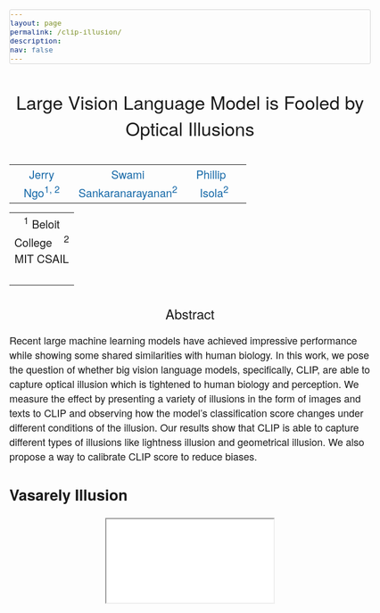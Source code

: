 ```yaml
---
layout: page
permalink: /clip-illusion/
description: 
nav: false
---
```


<script src="http://www.google.com/jsapi" type="text/javascript"></script>
<script type="text/javascript">google.load("jquery", "1.3.2");</script>

<head>
  <meta charset="utf-8">
  <meta http-equiv="x-ua-compatible" content="ie=edge">
  <meta name="viewport" content="width=device-width">
  <title>Project page for Large Vision Language Model is Fooled by Optical Illusions</title>
  <script src="https://polyfill.io/v3/polyfill.min.js?features=es6"></script>
  <script>
  MathJax = {
    loader: {load: ['a11y/semantic-enrich']},
    options: {
      sre: {
        speech: 'shallow'  // one of: 'deep', 'shallow', or 'none'
      },
      renderActions: {
        //
        // Force speech enrichment regardless of the menu settings
        //
        enrich: {'[+]': [
          function (doc) {doc.enrich(true)},
          function (math, doc) {math.enrich(doc, true)}
        ]}
      }
    },
    tex: {inlineMath: [['$', '$'], ['\\(', '\\)']]}
  };
  </script>
  <script id="MathJax-script" async src="https://cdn.jsdelivr.net/npm/mathjax@3/es5/tex-chtml.js"></script>
</head>

<style type="text/css">
	body {
		font-family: "HelveticaNeue-Light", "Helvetica Neue Light", "Helvetica Neue", Helvetica, Arial, "Lucida Grande", sans-serif;
		font-weight:300;
		font-size:18px;
		margin-left: auto;
		margin-right: auto;
		width: 1000px;
	}

	h1 {
		font-weight:300;
		font-size:24px;
	}

	code {
    font-size: 0.8rem;
    margin: 0 0.1rem;
    padding: 0.1rem 0.1rem;
    white-space: nowrap;
    back

	ground: #efefef;
    border: 1px solid #d3d3d3;
    color: #000000;
    border-radius: 3px;
}

pre > code {
    display: block;
    white-space: pre;
    line-height: 1.5;
    padding: 0;
    margin: 0;
    text-align: left;
}

	.disclaimerbox {
		background-color: #eee;
		border: 1px solid #eeeeee;
		border-radius: 10px ;
		-moz-border-radius: 10px ;
		-webkit-border-radius: 10px ;
		padding: 20px;
	}

	video.header-vid {
		height: 140px;
		border: 1px solid black;
		border-radius: 10px ;
		-moz-border-radius: 10px ;
		-webkit-border-radius: 10px ;
	}

	img.header-img {
		height: 140px;
		border: 1px solid black;
		border-radius: 10px ;
		-moz-border-radius: 10px ;
		-webkit-border-radius: 10px ;
	}

	img.rounded {
		border: 1px solid #eeeeee;
		border-radius: 10px ;
		-moz-border-radius: 10px ;
		-webkit-border-radius: 10px ;
	}

	a:link,a:visited
	{
		color: #1367a7;
		text-decoration: none;
	}
	a:hover {
		color: #208799;
	}

	td.dl-link {
		height: 160px;
		text-align: center;
		font-size: 22px;
	}

	.layered-paper-big { /* modified from: http://css-tricks.com/snippets/css/layered-paper/ */
		box-shadow:
		        0px 0px 1px 1px rgba(0,0,0,0.35), /* The top layer shadow */
		        5px 5px 0 0px #fff, /* The second layer */
		        5px 5px 1px 1px rgba(0,0,0,0.35), /* The second layer shadow */
		        10px 10px 0 0px #fff, /* The third layer */
		        10px 10px 1px 1px rgba(0,0,0,0.35), /* The third layer shadow */
		        15px 15px 0 0px #fff, /* The fourth layer */
		        15px 15px 1px 1px rgba(0,0,0,0.35), /* The fourth layer shadow */
		        20px 20px 0 0px #fff, /* The fifth layer */
		        20px 20px 1px 1px rgba(0,0,0,0.35), /* The fifth layer shadow */
		        25px 25px 0 0px #fff, /* The fifth layer */
		        25px 25px 1px 1px rgba(0,0,0,0.35); /* The fifth layer shadow */
		margin-left: 10px;
		margin-right: 45px;
	}


	.layered-paper { /* modified from: http://css-tricks.com/snippets/css/layered-paper/ */
		box-shadow:
		        0px 0px 1px 1px rgba(0,0,0,0.35), /* The top layer shadow */
		        5px 5px 0 0px #fff, /* The second layer */
		        5px 5px 1px 1px rgba(0,0,0,0.35), /* The second layer shadow */
		        10px 10px 0 0px #fff, /* The third layer */
		        10px 10px 1px 1px rgba(0,0,0,0.35); /* The third layer shadow */
		margin-top: 5px;
		margin-left: 10px;
		margin-right: 30px;
		margin-bottom: 5px;
	}

	.vert-cent {
		position: relative;
	    top: 50%;
	    transform: translateY(-50%);
	}

	hr
	{
		border: 0;
		height: 1.5px;
		background-image: linear-gradient(to right, rgba(0, 0, 0, 0), rgba(0, 0, 0, 0.75), rgba(0, 0, 0, 0));
	}

	p.small {
		font-size: 12px
	}
	figure{
  display: inline-block;
}

/* optional, use as required */
figcaption {
  max-width: 100%;
  caption-side: bottom;
}
</style>



<html>
  <head>
		<title>Semantic uncertainty intervals for disentangled latent spaces</title>
  </head>

  <body>
    <br>
    <center>
    <span style="font-size:33px">Large Vision Language Model is Fooled by Optical Illusions</span>
	</center>
	<br> 
  	<table align=center width=700px>
  	 <tr>
		<td align=center width=100px>
		<center>
			<span style="font-size:20px"><a href='https://swamiviv.github.io/'>Jerry Ngo<sup>1, 2</sup></a></span>
		</center>
		</td>
		<td align=center width=100px>
		<center>
		<span style="font-size:20px"><a href='https://swamiviv.github.io/'>Swami Sankaranarayanan<sup>2</sup></a></span>
		</center>
		</td>
		<td align=center width=100px>
		<center>
		<span style="font-size:20px"><a href="http://web.mit.edu/phillipi/">Phillip &nbsp; Isola<sup>2</sup></a></span>
		</center>
		</td>
	</tr>
	</table>
	<table align=center width=700px>
  	 <tr>
		<td align=center width=100px>
		<center>
			<span style="font-size:20px"><sup>1</sup> Beloit College     &nbsp;&nbsp;</span>
			<span style="font-size:20px"><sup>2</sup> MIT CSAIL   &nbsp;&nbsp;</span>
		</center>
		</center>
		</td>
	 </tr>
	</table>
	<h1><center>Abstract</center></h1>
	Recent large machine learning models have achieved impressive performance while showing some shared similarities with human biology. In this work, we pose the question of whether big vision language models, specifically, CLIP, are able to capture optical illusion which is tightened to human biology and perception. We measure the effect by presenting a variety of illusions in the form of images and texts to CLIP and observing how the model’s classification score changes under different conditions of the illusion. Our results show that CLIP is able to capture different types of illusions like lightness illusion and geometrical illusion. We also propose a way to calibrate CLIP score to reduce biases.
	<br>
	<h2>Vasarely Illusion</h2>
	<div class="embed-responsive embed-responsive-1by1">
	  <center><iframe class="embed-responsive-item" src="/assets/img/projects/clip_illusion/vasarely/display.mp4"></iframe></center>
	</div>
</body>
</html>